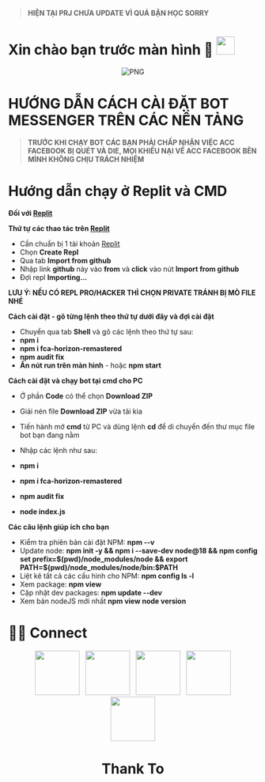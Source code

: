 >  **HIỆN TẠI PRJ CHƯA UPDATE VÌ QUÁ BẬN HỌC SORRY**
<h1> Xin chào bạn trước màn hình 🍑 <img src="https://i.imgur.com/b7BPW9e.png" width="37"></h1> 

<p align="center">
    <img align="center" alt="PNG" src="https://i.imgur.com/42h2x3x.mp4" />
</p>
<h1>HƯỚNG DẪN CÁCH CÀI ĐẶT BOT MESSENGER TRÊN CÁC NỀN TẢNG</h1>

>  **TRƯỚC KHI CHẠY BOT CÁC BẠN PHẢI CHẤP NHẬN VIỆC ACC FACEBOOK BỊ QUÉT VÀ DIE, MỌI KHIẾU NẠI VỀ ACC FACEBOOK BÊN MÌNH KHÔNG CHỊU TRÁCH NHIỆM**

<h1>Hướng dẫn chạy ở Replit và CMD</h1> 

**Đối với [Replit](https://replit.com)**

**Thứ tự các thao tác trên [Replit](https://replit.com/)**
- Cần chuẩn bị 1 tài khoản [Replit](https://replit.com/)
- Chọn **Create Repl**
- Qua tab **Import from github** 
- Nhập link **github** này vào **from** và **click** vào nút **Import from github**
- Đợi repl **Importing...**

**LƯU Ý: NẾU CÓ REPL PRO/HACKER THÌ CHỌN PRIVATE TRÁNH BỊ MÒ FILE NHÉ**

**Cách cài đặt - gõ từng lệnh theo thứ tự dưới đây và đợi cài đặt**

- Chuyển qua tab **Shell** và gõ các lệnh theo thứ tự sau:
- **npm i**
- **npm i fca-horizon-remastered** 
- **npm audit fix**
- **Ấn nút run trên màn hình** - hoặc **npm start**


**Cách cài đặt và chạy bot tại cmd cho PC**

- Ở phần **Code** có thể chọn **Download ZIP**
- Giải nén file **Download ZIP** vừa tải kia
- Tiến hành mở **cmd** từ PC và dùng lệnh **cd** để di chuyển đến thư mục file bot bạn đang nằm

- Nhập các lệnh như sau:
- **npm i** 
- **npm i fca-horizon-remastered**
- **npm audit fix**
- **node index.js** 

**Các câu lệnh giúp ích cho bạn**
- Kiểm tra phiên bản cài đặt NPM: **npm --v**
- Update node: **npm init -y && npm i --save-dev node@18 && npm config set prefix=$(pwd)/node_modules/node && export PATH=$(pwd)/node_modules/node/bin:$PATH**
- Liệt kê tất cả các cấu hình cho NPM: **npm config ls -l**
- Xem package: **npm view <name package>**
- Cập nhật dev packages: **npm update --dev** 
- Xem bản nodeJS mới nhất **npm view node version**   

# 🤝🏻 Connect
<p align="center">  
&nbsp; <a href="https://www.facebook.com/caochungdat" target="_blank" rel="noopener noreferrer"><img src="https://img.icons8.com/plasticine/100/000000/facebook.png"  width="90" /></a>
&nbsp; <a href="https://github.com/chungdat02" target="_blank" rel="noopener noreferrer"><img src="https://img.icons8.com/plasticine/100/000000/github.png" width="90" /></a>
&nbsp; <a href="https://www.instagram.com/caochungdat/" target="_blank" rel="noopener noreferrer"><img src="https://img.icons8.com/plasticine/100/000000/instagram-new.png" width="90" /></a>  
&nbsp; <a href="https://www.tiktok.com/@caochungdat" target="_blank" rel="noopener noreferrer"><img src="https://i.imgur.com/jcWPUix.png" width="90" /></a>  
&nbsp; <a href="chungdatcntt1808@gmail.com" target="_blank" rel="noopener noreferrer"><img src="https://img.icons8.com/plasticine/100/000000/gmail.png"  width="90" /></a>
</p>
    <h1><center>Thank To <center></h1>
